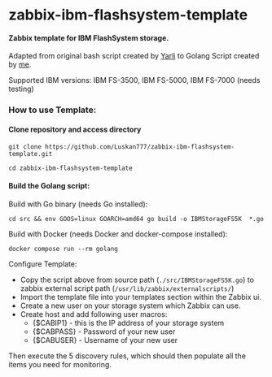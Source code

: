 # zabbix-ibm-flashsystem-template

#### Zabbix template for IBM FlashSystem storage.

Adapted from original bash script created by [Yarli](https://github.com/Yarli) to Golang Script created by [me](https://github.com/Luskan777).

Supported IBM versions: IBM FS-3500, IBM FS-5000, IBM FS-7000 (needs testing)

### How to use Template:

#### Clone repository and access directory
`git clone https://github.com/Luskan777/zabbix-ibm-flashsystem-template.git `

`cd zabbix-ibm-flashsystem-template`

#### Build the Golang script:

Build with Go binary (needs Go installed):

`cd src && env GOOS=linux GOARCH=amd64 go build -o IBMStorageFS5K  *.go`

Build with Docker (needs Docker and docker-compose installed):

`docker compose run --rm golang`

Configure Template:
 - Copy the script above from source path (`./src/IBMStorageFS5K.go`) to zabbix external script path (`/usr/lib/zabbix/externalscripts/`)
 - Import the template file into your templates section within the Zabbix ui.
 - Create a new user on your storage system which Zabbix can use.
 - Create host and add following user macros:
    - {$CABIP1} - this is the IP address of your storage system
    - {$CABPASS} - Password of your new user
    - {$CABUSER} - Username of your new user

Then execute the 5 discovery rules, which should then populate all the items you need for monitoring.


